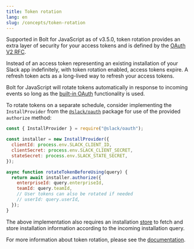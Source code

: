 ```yaml
---
title: Token rotation
lang: en
slug: /concepts/token-rotation
---
```


Supported in Bolt for JavaScript as of v3.5.0, token rotation provides an extra layer of security for your access tokens and is defined by the [OAuth V2 RFC](https://datatracker.ietf.org/doc/html/rfc6749#section-10.4).

Instead of an access token representing an existing installation of your Slack app indefinitely, with token rotation enabled, access tokens expire. A refresh token acts as a long-lived way to refresh your access tokens.

Bolt for JavaScript will rotate tokens automatically in response to incoming events so long as the [built-in OAuth](/concepts/authenticating-oauth) functionality is used.

To rotate tokens on a separate schedule, consider implementing the `InstallProvider` from the [`@slack/oauth`](https://tools.slack.dev/node-slack-sdk/oauth) package for use of the provided `authorize` method:

```js
const { InstallProvider } = require("@slack/oauth");

const installer = new InstallProvider({
  clientId: process.env.SLACK_CLIENT_ID,
  clientSecret: process.env.SLACK_CLIENT_SECRET,
  stateSecret: process.env.SLACK_STATE_SECRET,
});

async function rotateTokenBeforeUsing(query) {
  return await installer.authorize({
    enterpriseId: query.enterpriseId,
    teamId: query.teamId,
    // User tokens can also be rotated if needed
    // userId: query.userId,
  });
}
```

The above implementation also requires an installation [store](https://tools.slack.dev/node-slack-sdk/oauth/#storing-installations-in-a-database) to fetch and store installation information according to the incoming installation query.

For more information about token rotation, please see the [documentation](https://docs.slack.dev/authentication/using-token-rotation).
